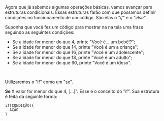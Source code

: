 <p> Agora que já sabemos algumas operações básicas, vamos avançar para estruturas condicionais. Essas estruturas farão com que possamos definir condições no funcionamento de um código. São elas o "<i>if</i>" e o "<i>else</i>". </p>

<p> Suponha que você fez um código para mostrar na na tela uma frase seguindo as seguintes condições: </p>

<ul>
  <li> Se a idade for menor do que 4, printe "Você é... um bebê!?"; </li>
  <li> Se a idade for menor do que 14, printe "Você é um a criança"; </li>
  <li> Se a idade for menor do que 16, printe "Você é um adolescente"; </li>
  <li> Se a idade for menor do que 18, printe "Você é um adulto"; </li>
  <li> Se a idade for menor do que 60, printe "Você é um idoso". </li>
</ul>

<br>

<p> Utilizaremos o "if" como um "se". </p>
<p> <strong> Se </strong> X valor for menor do que 4, [...]". Esse é o conceito do "if". Sua estrutura é feita da seguinte forma: </p>

```
if(CONDIÇÃO){
  AÇÃO
}
```
<p> </p>
